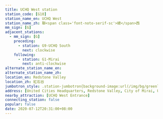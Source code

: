 ```yaml
---
title: UCHQ West station
station_code: [G10]
station_name_en: UCHQ West
station_name_zh: 聯<span class='font-noto-serif-sc'>總</span>西
mm_sign: [G]
adjacent_stations:
  - mm_sign: [G]
    preceding:
      - station: G9-UCHQ South
        next: clockwise
    following:
      - station: G1-Mirai
        next: anti-clockwise
alternate_station_name_en: 
alternate_station_name_zh: 
location_en: Redstone Valley
location_zh: 紅石谷
jumbotron_style: .station-jumbotron{background-image:url(/img/bg/greenline.png);background-repeat:no-repeat;background-size:100% 10px;background-position:0 130px}
address: [United Cities Headquarters, Redstone Valley, City of Mirai, United Cities]
nearby_attraction: [UCHQ West Entrance]
connecting_station: false
popular: false
date: 2020-07-12T20:31:00+08:00
---
```


